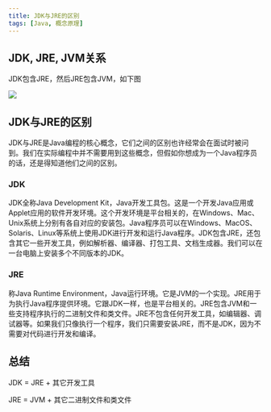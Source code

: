 ```yaml
---
title: JDK与JRE的区别
tags: [Java, 概念原理]
---
```


## JDK, JRE, JVM关系

JDK包含JRE，然后JRE包含JVM，如下图

![](https://oliver-blog.oss-cn-shenzhen.aliyuncs.com/202206301334771.png)

## JDK与JRE的区别

JDK与JRE是Java编程的核心概念，它们之间的区别也许经常会在面试时被问到。我们在实际编程中并不需要用到这些概念，但假如你想成为一个Java程序员的话，还是得知道他们之间的区别。

### JDK

JDK全称Java Development Kit，Java开发工具包。这是一个开发Java应用或Applet应用的软件开发环境。这个开发环境是平台相关的，在Windows、Mac、Unix系统上分别有各自对应的安装包。Java程序员可以在Windows、MacOS、Solaris、Linux等系统上使用JDK进行开发和运行Java程序。JDK包含JRE，还包含其它一些开发工具，例如解析器、编译器、打包工具、文档生成器。我们可以在一台电脑上安装多个不同版本的JDK。

### JRE

称Java Runtime Environment，Java运行环境。它是JVM的一个实现。JRE用于为执行Java程序提供环境。它跟JDK一样，也是平台相关的。JRE包含JVM和一些支持程序执行的二进制文件和类文件。JRE不包含任何开发工具，如编辑器、调试器等。如果我们只像执行一个程序，我们只需要安装JRE，而不是JDK，因为不需要对代码进行开发和编译。

## 总结

JDK = JRE + 其它开发工具

JRE = JVM + 其它二进制文件和类文件